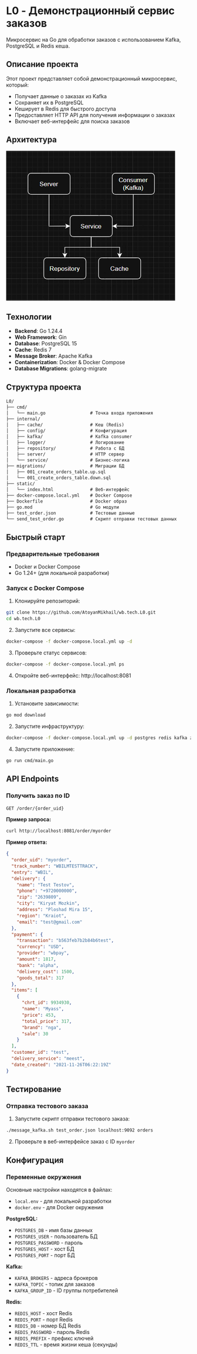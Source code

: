 # L0 - Демонстрационный сервис заказов

Микросервис на Go для обработки заказов с использованием Kafka, PostgreSQL и Redis кеша.

## Описание проекта

Этот проект представляет собой демонстрационный микросервис, который:
- Получает данные о заказах из Kafka
- Сохраняет их в PostgreSQL
- Кеширует в Redis для быстрого доступа
- Предоставляет HTTP API для получения информации о заказах
- Включает веб-интерфейс для поиска заказов

## Архитектура

![Архитектура системы](media/uml.png)

## Технологии

- **Backend**: Go 1.24.4
- **Web Framework**: Gin
- **Database**: PostgreSQL 15
- **Cache**: Redis 7
- **Message Broker**: Apache Kafka
- **Containerization**: Docker & Docker Compose
- **Database Migrations**: golang-migrate

## Структура проекта

```
L0/
├── cmd/
│   └── main.go                 # Точка входа приложения
├── internal/
│   ├── cache/                  # Кеш (Redis)
│   ├── config/                 # Конфигурация
│   ├── kafka/                  # Kafka consumer
│   ├── logger/                 # Логирование
│   ├── repository/             # Работа с БД
│   ├── server/                 # HTTP сервер
│   └── service/                # Бизнес-логика
├── migrations/                 # Миграции БД
│   ├── 001_create_orders_table.up.sql  
│   └── 001_create_orders_table.down.sql               
├── static/
│   └── index.html              # Веб-интерфейс
├── docker-compose.local.yml    # Docker Compose
├── Dockerfile                  # Docker образ
├── go.mod                      # Go модули
├── test_order.json             # Тестовые данные
└── send_test_order.go          # Скрипт отправки тестовых данных
```

## Быстрый старт

### Предварительные требования

- Docker и Docker Compose
- Go 1.24+ (для локальной разработки)

### Запуск с Docker Compose

1. Клонируйте репозиторий:
```bash
git clone https://github.com/AtoyanMikhail/wb.tech.L0.git
cd wb.tech.L0
```

2. Запустите все сервисы:
```bash
docker-compose -f docker-compose.local.yml up -d
```

3. Проверьте статус сервисов:
```bash
docker-compose -f docker-compose.local.yml ps
```

4. Откройте веб-интерфейс: http://localhost:8081

### Локальная разработка

1. Установите зависимости:
```bash
go mod download
```

2. Запустите инфраструктуру:
```bash
docker-compose -f docker-compose.local.yml up -d postgres redis kafka zookeeper
```

4. Запустите приложение:
```bash
go run cmd/main.go
```

## API Endpoints

### Получить заказ по ID

```
GET /order/{order_uid}
```

**Пример запроса:**
```bash
curl http://localhost:8081/order/myorder
```

**Пример ответа:**
```json
{
  "order_uid": "myorder",
  "track_number": "WBILMTESTTRACK",
  "entry": "WBIL",
  "delivery": {
    "name": "Test Testov",
    "phone": "+9720000000",
    "zip": "2639809",
    "city": "Kiryat Mozkin",
    "address": "Ploshad Mira 15",
    "region": "Kraiot",
    "email": "test@gmail.com"
  },
  "payment": {
    "transaction": "b563feb7b2b84b6test",
    "currency": "USD",
    "provider": "wbpay",
    "amount": 1817,
    "bank": "alpha",
    "delivery_cost": 1500,
    "goods_total": 317
  },
  "items": [
    {
      "chrt_id": 9934930,
      "name": "Myass",
      "price": 453,
      "total_price": 317,
      "brand": "nga",
      "sale": 30
    }
  ],
  "customer_id": "test",
  "delivery_service": "meest",
  "date_created": "2021-11-26T06:22:19Z"
}
```

## Тестирование

### Отправка тестового заказа

1. Запустите скрипт отправки тестового заказа:
```bash
./message_kafka.sh test_order.json localhost:9092 orders
```

2. Проверьте в веб-интерфейсе заказ с ID `myorder`

## Конфигурация

### Переменные окружения

Основные настройки находятся в файлах:
- `local.env` - для локальной разработки
- `docker.env` - для Docker окружения

**PostgreSQL:**
- `POSTGRES_DB` - имя базы данных
- `POSTGRES_USER` - пользователь БД
- `POSTGRES_PASSWORD` - пароль
- `POSTGRES_HOST` - хост БД
- `POSTGRES_PORT` - порт БД

**Kafka:**
- `KAFKA_BROKERS` - адреса брокеров
- `KAFKA_TOPIC` - топик для заказов
- `KAFKA_GROUP_ID` - ID группы потребителей

**Redis:**
- `REDIS_HOST` - хост Redis
- `REDIS_PORT` - порт Redis
- `REDIS_DB` - номер БД Redis
- `REDIS_PASSWORD` - пароль Redis
- `REDIS_PREFIX` - префикс ключей
- `REDIS_TTL` - время жизни кеша (секунды)







